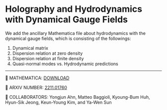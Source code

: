 # Holography and Hydrodynamics with Dynamical Gauge Fields
We add the ancillary Mathematica file about hydrodynamics with the dynamical gauge fields, which is consisting of the followings:
1. Dynamical matrix
2. Dispersion relation at zero density
3. Dispersion relation at finite density
4. Quasi-normal modes vs. Hydrodynamic predictions

---
:gift:  MATHEMATICA: [DOWNLOAD](https://github.com/sicobysico/MHD_HOLO/archive/refs/heads/main.zip)

:page_facing_up: ARXIV NUMBER: [2211.01760](https://arxiv.org/abs/2211.01760)

:busts_in_silhouette: COLLABORATORS: Yongjun Ahn, Matteo Baggioli, Kyoung-Bum Huh, Hyun-Sik Jeong, Keun-Young Kim, and Ya-Wen Sun
